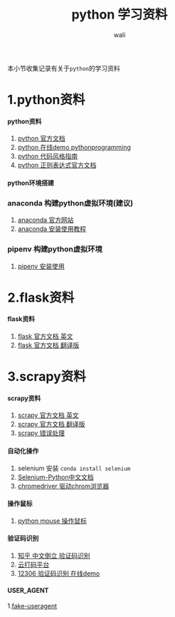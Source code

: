 ﻿---
layout: post
title: python 学习资料  #标题
tagline: python 学习资料
category: python      #分类
author: wali    #作者
tag: python     #标签
ghurl:        #github url
ghurl_zip:   #github zip下载
comments: true

post_nav: ["1.python资料","2.flask资料","3.scrapy资料"] 
group_tag: python 杂记 
---

本小节收集记录有关于`python`的学习资料

# 1.python资料

#### python资料

1. [python 官方文档  ](https://docs.python.org/zh-cn/3/ "https://docs.python.org/zh-cn/3/")
2. [python 在线demo pythonprogramming](https://pythonprogramming.net "https://pythonprogramming.net")
3. [python 代码风格指南](https://zh-google-styleguide.readthedocs.io/en/latest/google-python-styleguide/python_style_rules/ "https://zh-google-styleguide.readthedocs.io/en/latest/google-python-styleguide/python_style_rules/")
4. [python 正则表达式官方文档](https://docs.python.org/zh-cn/3/library/re.html "https://docs.python.org/zh-cn/3/library/re.html")



#### python环境搭建

### anaconda 构建python虚拟环境(建议)
1. [anaconda 官方网站](https://www.anaconda.com/ "https://www.anaconda.com/")
2. [anaconda 安装使用教程](https://waliblog.com/python/2019/05/13/anaconda.html "https://waliblog.com/python/2019/05/13/anaconda.html")

### pipenv 构建python虚拟环境
1. [pipenv 安装使用](https://waliblog.com/python/2019/07/08/flask-1.html "https://waliblog.com/python/2019/07/08/flask-1.html")




# 2.flask资料

#### flask资料

1. [flask 官方文档 英文](https://palletsprojects.com/p/flask/ "https://palletsprojects.com/p/flask/")
2. [flask 官方文档 翻译版](http://docs.jinkan.org/docs/flask/ "http://docs.jinkan.org/docs/flask/")


# 3.scrapy资料

#### scrapy资料

1. [scrapy 官方文档 英文](https://doc.scrapy.org/en/latest/ "https://doc.scrapy.org/en/latest/")
2. [scrapy 官方文档 翻译版](https://doc.yonyoucloud.com/doc/wiki/project/scrapy/items.html "https://doc.yonyoucloud.com/doc/wiki/project/scrapy/items.html")
3. [scrapy 错误处理](https://waliblog.com/python/2019/08/12/scrapy-error-1.html "https://waliblog.com/python/2019/08/12/scrapy-error-1.html")



#### 自动化操作

1. selenium 安装 `conda install selenium`
2. [Selenium-Python中文文档](https://selenium-python-zh.readthedocs.io/en/latest/locating-elements.html# "https://selenium-python-zh.readthedocs.io/en/latest/locating-elements.html#")
3. [chromedriver 驱动chrom浏览器](https://chromedriver.chromium.org/downloads "https://chromedriver.chromium.org/downloads")


#### 操作鼠标

1. [python mouse 操作鼠标](https://github.com/boppreh/mouse "https://github.com/boppreh/mouse")



#### 验证码识别

1. [知乎 中文倒立 验证码识别](https://github.com/muchrooms/zheye "https://github.com/muchrooms/zheye")
2. [云打码平台](http://www.yundama.com/ "http://www.yundama.com/")
3. [12306 验证码识别 在线demo](http://littlebigluo.qicp.net:47720 "http://littlebigluo.qicp.net:47720")


#### USER_AGENT

1.[fake-useragent](https://github.com/hellysmile/fake-useragent "https://github.com/hellysmile/fake-useragent")









